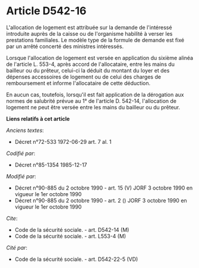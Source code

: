 # Article D542-16

L'allocation de logement est attribuée sur la demande de l'intéressé introduite auprès de la caisse ou de l'organisme
habilité à verser les prestations familiales. Le modèle type de la formule de demande est fixé par un arrêté concerté des
ministres intéressés. 

Lorsque l'allocation de logement est versée en application du sixième alinéa de l'article L. 553-4, après accord de
l'allocataire, entre les mains du bailleur ou du prêteur, celui-ci la déduit du montant du loyer et des dépenses accessoires
de logement ou de celui des charges de remboursement et informe l'allocataire de cette déduction.

En aucun cas, toutefois, lorsqu'il est fait application de la dérogation aux normes de salubrité prévue au 1° de l'article D.
542-14, l'allocation de logement ne peut être versée entre les mains du bailleur ou du prêteur.

**Liens relatifs à cet article**

_Anciens textes_:

  - Décret n°72-533 1972-06-29 art. 7 al. 1

_Codifié par_:

  - Décret n°85-1354 1985-12-17

_Modifié par_:

  - Décret n°90-885 du 2 octobre 1990 - art. 15 (V) JORF 3 octobre 1990 en vigueur le 1er octobre 1990
  - Décret n°90-885 du 2 octobre 1990 - art. 2 () JORF 3 octobre 1990 en vigueur le 1er octobre 1990

_Cite_:

  - Code de la sécurité sociale. - art. D542-14 (M)
  - Code de la sécurité sociale. - art. L553-4 (M)

_Cité par_:

  - Code de la sécurité sociale. - art. D542-22-5 (VD)
